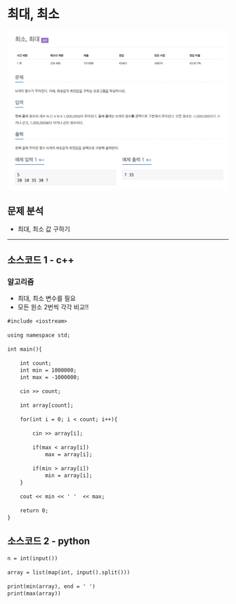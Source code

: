 # 최대, 최소

![백준_10818.png](./img/백준_10818.png)

## 문제 분석
* 최대, 최소 값 구하기

---

## 소스코드 1 - c++

### 알고리즘
* 최대, 최소 변수를 필요
* 모든 원소 2번씩 각각 비교!!

~~~
#include <iostream>

using namespace std;

int main(){

    int count;
    int min = 1000000;
    int max = -1000000;

    cin >> count;
    
    int array[count];

    for(int i = 0; i < count; i++){

        cin >> array[i];

        if(max < array[i])
            max = array[i];
        
        if(min > array[i])
            min = array[i];
    }

    cout << min << ' '  << max;

    return 0;
}
~~~

## 소스코드 2 - python
~~~
n = int(input())

array = list(map(int, input().split()))

print(min(array), end = ' ')
print(max(array))
~~~